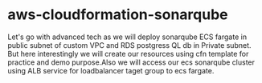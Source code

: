 # aws-cloudformation-sonarqube
Let's go with advanced tech as we will deploy sonarqube ECS fargate in public subnet of custom VPC and RDS postgress QL db in Private subnet. But here interestingly we will create our resources using cfn template for practice and demo purpose.Also we will access our ecs sonarqube cluster using ALB service for loadbalancer taget group to ecs fargate.
